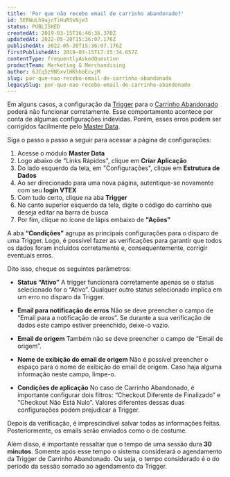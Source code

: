 ```yaml
---
title: 'Por que não recebo email de carrinho abandonado?'
id: 5ERWuLh9ajnTiHuRSsNje3
status: PUBLISHED
createdAt: 2019-03-15T16:46:36.370Z
updatedAt: 2022-05-20T15:36:07.176Z
publishedAt: 2022-05-20T15:36:07.176Z
firstPublishedAt: 2019-03-15T17:15:34.657Z
contentType: frequentlyAskedQuestion
productTeam: Marketing & Merchandising
author: 6JCq5z9N5xvlHKhhoEcvjM
slug: por-que-nao-recebo-email-de-carrinho-abandonado
legacySlug: por-que-nao-recebo-email-de-carrinho-abandonado
---
```


Em alguns casos, a configuração da [Trigger](https://help.vtex.com/pt/tutorial/criando-trigger-no-master-data?locale=pt "Trigger") para o [Carrinho Abandonado](https://help.vtex.com/pt/tutorial/setting-up-abandoned-carts--tutorials_740#) poderá não funcionar corretamente. Esse comportamento acontece por conta de algumas configurações indevidas. Porém, esses erros podem ser corrigidos facilmente pelo [Master Data](https://help.vtex.com/pt/tutorial/o-que-e-o-master-data?locale=pt).

Siga o passo a passo a seguir para acessar a página de configurações:

1. Acesse o módulo __Master Data__
2. Logo abaixo de "Links Rápidos", clique em __Criar Aplicação__
3. Do lado esquerdo da tela, em "Configurações", clique em __Estrutura de Dados__
4. Ao ser direcionado para uma nova página, autentique-se novamente com seu __login VTEX__ 
5. Com tudo certo, clique na aba __Trigger__
6. No canto superior esquerdo da tela, digite o código do carrinho que deseja editar na barra de busca
7. Por fim, clique no ícone de lápis embaixo de __"Ações"__ 

A aba __“Condições”__ agrupa as principais configurações para o disparo de uma Trigger. Logo, é possível fazer as verificações para garantir que todos os dados foram incluídos corretamente e, consequentemente, corrigir eventuais erros.

Dito isso, cheque os seguintes parâmetros:
- __Status “Ativo”__
A trigger funcionará corretamente apenas se o status selecionado for o “Ativo”. Qualquer outro status selecionado implica em um erro no disparo da Trigger.

- __Email para notificação de erros__
Não se deve preencher o campo de “Email para a notificação de erros”. Se durante a sua verificação de dados este campo estiver preenchido, deixe-o vazio. 

- __Email de origem__
Também não se deve preencher o campo de “Email de origem”.

- __Nome de exibição do email de origem__ 
Não é possível preencher o espaço para o nome de exibição do email de origem. Caso haja alguma informação neste campo, limpe-o.

- __Condições de aplicação__
No caso de Carrinho Abandonado, é importante configurar dois filtros: “Checkout Diferente de Finalizado” e “Checkout Não Está Nulo”. Valores diferentes dessas duas configurações podem prejudicar a Trigger. 

Depois da verificação, é imprescindível salvar todas as informações feitas. Posteriormente, os emails serão enviados como o de costume. 

<div class="alert alert-warning">
Além disso, é importante ressaltar que o tempo de uma sessão dura <strong>30 minutos</strong>. Somente após esse tempo o sistema considerará o agendamento da Trigger de Carrinho Abandonado. Ou seja, o tempo considerado é o do período da sessão somado ao agendamento da Trigger.
</div>
